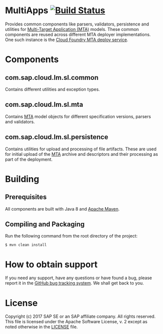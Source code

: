 
# MultiApps [![Build Status](https://travis-ci.org/cloudfoundry-incubator/multiapps.svg?branch=master)](https://travis-ci.org/cloudfoundry-incubator/multiapps)

Provides common components like parsers, validators, persistence and utilities for [Multi-Target Application (MTA)](https://www.sap.com/documents/2016/06/e2f618e4-757c-0010-82c7-eda71af511fa.html) models. These common components are reused across different MTA deployer implementations. One such instance is the [Cloud Foundry MTA deploy service](https://github.com/cloudfoundry-incubator/multiapps-controller).

# Components

## com.sap.cloud.lm.sl.common
Contains different utilities and exception types.

## com.sap.cloud.lm.sl.mta
Contains [MTA](https://www.sap.com/documents/2016/06/e2f618e4-757c-0010-82c7-eda71af511fa.html) model objects for different specification versions, parsers and validators. 

## com.sap.cloud.lm.sl.persistence
Contains utilities for upload and processing of file artifacts. These are used for initial upload of the [MTA](https://www.sap.com/documents/2016/06/e2f618e4-757c-0010-82c7-eda71af511fa.html) archive and descriptors and their processing as part of the deployment.

# Building

## Prerequisites

All components are built with Java 8 and [Apache Maven](http://maven.apache.org/).

## Compiling and Packaging

Run the following command from the root directory of the project:
```
$ mvn clean install
```

# How to obtain support
If you need any support, have any questions or have found a bug, please report it in the [GitHub bug tracking system](https://github.com/cloudfoundry-incubator/multiapps/issues). We shall get back to you.

# License
Copyright (c) 2017 SAP SE or an SAP affiliate company. All rights reserved.
This file is licensed under the Apache Software License, v. 2 except as noted otherwise in the [LICENSE](https://github.com/cloudfoundry-incubator/multiapps/blob/master/LICENSE) file.
